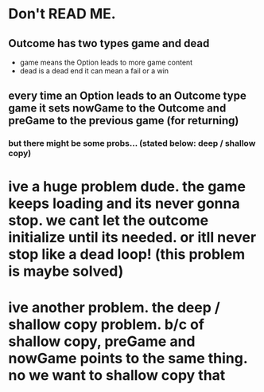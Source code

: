 # Don't READ ME.

## Outcome has two types game and dead

- game means the Option leads to more game content
- dead is a dead end it can mean a fail or a win

## every time an Option leads to an Outcome type game it sets nowGame to the Outcome and preGame to the previous game (for returning)

### but there might be some probs... (stated below: deep / shallow copy)

# ive a huge problem dude. the game keeps loading and its never gonna stop. we cant let the outcome initialize until its needed. or itll never stop like a dead loop! (this problem is maybe solved)

# ive another problem. the deep / shallow copy problem. b/c of shallow copy, preGame and nowGame points to the same thing. no we want to shallow copy that
